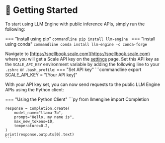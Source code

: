 # 🚀 Getting Started

To start using LLM Engine with public inference APIs, simply run the following:

=== "Install using pip"
    ```commandline
    pip install llm-engine
    ```
=== "Install using conda"
    ```commandline
    conda install llm-engine -c conda-forge
    ```

Navigate to [https://spellbook.scale.com](https://spellbook.scale.com) where
you will get a Scale API key on the [settings](https://spellbook.scale.com/settings) page.
Set this API key as the `SCALE_API_KEY` environment variable by adding the
following line to your `.zshrc` or `.bash_profile`:
=== "Set API key"
    ```commandline
    export SCALE_API_KEY = "[Your API key]"


With your API key set, you can now send requests to the public LLM Engine
APIs using the Python client:

=== "Using the Python Client"
    ```py
    from llmengine import Completion

    response = Completion.create(
        model_name="llama-7b",
        prompt="Hello, my name is",
        max_new_tokens=10,
        temperature=0.2,
    )
    print(response.outputs[0].text)
    ```
 
